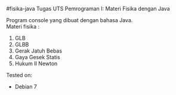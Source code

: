 #fisika-java
Tugas UTS Pemrograman I: Materi Fisika dengan Java

<p>Program console yang dibuat dengan bahasa Java.
<br/>Materi fisika :</p>
<ol>
<li>GLB</li>
<li>GLBB</li>
<li>Gerak Jatuh Bebas</li>
<li>Gaya Gesek Statis</li>
<li>Hukum II Newton</li>
</ol>
<p>Tested on:</p>
<ul>
<li>Debian 7</li>
</ul>
